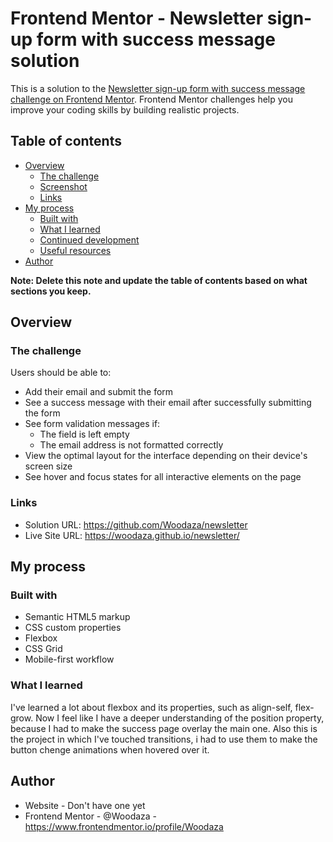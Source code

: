 # Frontend Mentor - Newsletter sign-up form with success message solution

This is a solution to the [Newsletter sign-up form with success message challenge on Frontend Mentor](https://www.frontendmentor.io/challenges/newsletter-signup-form-with-success-message-3FC1AZbNrv). Frontend Mentor challenges help you improve your coding skills by building realistic projects. 

## Table of contents

- [Overview](#overview)
  - [The challenge](#the-challenge)
  - [Screenshot](#screenshot)
  - [Links](#links)
- [My process](#my-process)
  - [Built with](#built-with)
  - [What I learned](#what-i-learned)
  - [Continued development](#continued-development)
  - [Useful resources](#useful-resources)
- [Author](#author)

**Note: Delete this note and update the table of contents based on what sections you keep.**

## Overview

### The challenge

Users should be able to:

- Add their email and submit the form
- See a success message with their email after successfully submitting the form
- See form validation messages if:
  - The field is left empty
  - The email address is not formatted correctly
- View the optimal layout for the interface depending on their device's screen size
- See hover and focus states for all interactive elements on the page

### Links

- Solution URL: https://github.com/Woodaza/newsletter
- Live Site URL: https://woodaza.github.io/newsletter/

## My process

### Built with

- Semantic HTML5 markup
- CSS custom properties
- Flexbox
- CSS Grid
- Mobile-first workflow

### What I learned
I've learned a lot about flexbox and its properties, such as align-self, flex-grow. Now I feel like I have a deeper understanding of the position property, because I had to make the success page overlay the main one. Also this is the project in which I've touched transitions, i had to use them to make the button chenge animations when hovered over it.

## Author

- Website - Don't have one yet
- Frontend Mentor - @Woodaza - https://www.frontendmentor.io/profile/Woodaza
